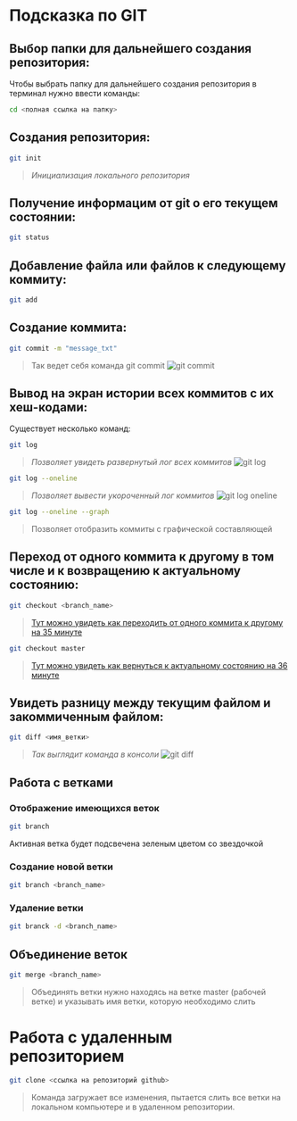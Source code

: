 # Подсказка по GIT

## Выбор папки для дальнейшего создания репозитория:

Чтобы выбрать папку для дальнейшего создания репозитория в терминал нужно ввести команды:
```sh
cd <полная ссылка на папку>
```

## Создания репозитория:
```sh
git init
```
>*Инициализация локального репозитория*

## Получение информацим от git о его текущем состоянии:

```sh
git status
```

## Добавление файла или файлов к следующему коммиту:
```sh
git add
```

## Создание коммита:
```sh
git commit -m "message_txt"
```
>Так ведет себя команда git commit
![git commit](/git_commit.jpg)

## Вывод на экран истории всех коммитов с их хеш-кодами:
Существует несколько команд:
```sh
git log
```
>*Позволяет увидеть развернутый лог всех коммитов*
![git log](/git_log.jpg)

```sh
git log --oneline
```
>*Позволяет вывести укороченный лог коммитов*
![git log oneline](/git_log_oneline.jpg)

```sh
git log --oneline --graph
```
> Позволяет отобразить коммиты с графической составляющей

## Переход от одного коммита к другому в том числе и к возвращению к актуальному состоянию:
```sh
git checkout <branch_name>
```
>[Тут можно увидеть как переходить от одного коммита к другому на 35 минуте](https://gb.ru/lessons/426418)

```sh
git checkout master
```
>[Тут можно увидеть как вернуться к актуальному состоянию на 36 минуте](https://gb.ru/lessons/426418)

## Увидеть разницу между текущим файлом и закоммиченным файлом:
```sh
git diff <имя_ветки>
```
>*Так выглядит команда в консоли*
![git diff](/git_diff.jpg)


## Работа с ветками

### Отображение имеющихся веток
```sh
git branch
```
Активная ветка будет подсвечена зеленым цветом со звездочкой

### Создание новой ветки
```sh
git branch <branch_name>
```

### Удаление ветки
```sh
git branck -d <branch_name>
```
## Объединение веток
```sh
git merge <branch_name>
```
>Объединять ветки нужно находясь на ветке master (рабочей ветке) и указывать имя ветки, которую необходимо слить


# Работа с удаленным репозиторием

```sh
git clone <ссылка на репозиторий github>
```
>Команда загружает все изменения, пытается слить все ветки на локальном компьютере и в удаленном репозитории. 